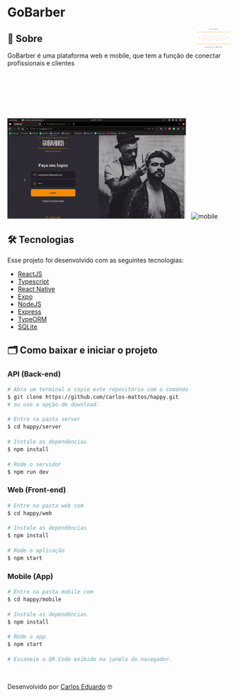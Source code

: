 # GoBarber

<img align="right" src="./github-readme/logo.svg" width="15%" alt="Happy">

## 🔖 Sobre
GoBarber é uma plataforma web e mobile, que tem a função de conectar profissionais e clientes


<p> 
  <br><br><br><br><br><br>
  <img src="./github-readme/web.gif?raw=true" alt="Página inicial" width="80%">
  &nbsp;
  <img src="./github-readme/mobile.gif?raw=true" alt="mobile" width="18%">
</p>

## 🛠 Tecnologias

Esse projeto foi desenvolvido com as seguintes tecnologias:

- [ReactJS](https://pt-br.reactjs.org)
- [Typescript](typescriptlang.org/)
- [React Native](https://reactnative.dev)
- [Expo](https://expo.io)
- [NodeJS](https://nodejs.org/)
- [Express](https://expressjs.com/pt-br/)
- [TypeORM](https://typeorm.io#/)
- [SQLite](https://www.sqlite.org/index.html)

## 🗂 Como baixar e iniciar o projeto

### API (Back-end)

```bash
# Abra um terminal e copie este repositório com o comando
$ git clone https://github.com/carlos-mattos/happy.git
# ou use a opção de download.

# Entre na pasta server 
$ cd happy/server

# Instale as dependências
$ npm install

# Rode o servidor
$ npm run dev
```

### Web (Front-end)

```bash
# Entre na pasta web com 
$ cd happy/web

# Instale as dependências
$ npm install

# Rode o aplicação
$ npm start
```

### Mobile (App)

```bash
# Entre na pasta mobile com 
$ cd happy/mobile

# Instale as dependências
$ npm install

# Rode o app
$ npm start

# Escaneie o QR Code exibido na janela do navegador.
```
<br>

Desenvolvido por [Carlos Eduardo](https://www.linkedin.com/in/carlos-eduardo-andrade-de-mattos-a060b1182/) 🤓
